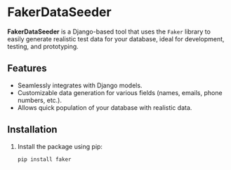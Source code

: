 # FakerDataSeeder

**FakerDataSeeder** is a Django-based tool that uses the `Faker` library to easily generate realistic test data for your database, ideal for development, testing, and prototyping.

## Features
- Seamlessly integrates with Django models.
- Customizable data generation for various fields (names, emails, phone numbers, etc.).
- Allows quick population of your database with realistic data.

## Installation

1. Install the package using pip:
   ```bash
   pip install faker
